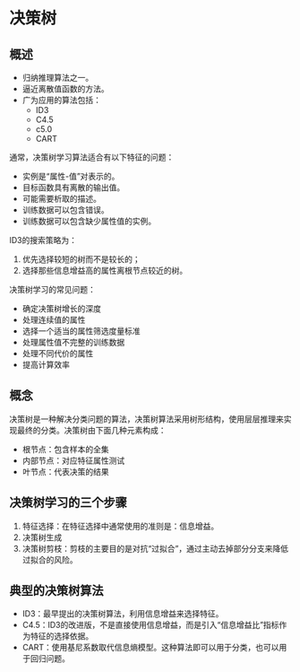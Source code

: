 # 决策树
## 概述
* 归纳推理算法之一。
* 逼近离散值函数的方法。
* 广为应用的算法包括：
    * ID3
    * C4.5
    * c5.0
    * CART

通常，决策树学习算法适合有以下特征的问题：
* 实例是“属性-值”对表示的。
* 目标函数具有离散的输出值。
* 可能需要析取的描述。
* 训练数据可以包含错误。
* 训练数据可以包含缺少属性值的实例。

ID3的搜索策略为：
1. 优先选择较短的树而不是较长的；
2. 选择那些信息增益高的属性离根节点较近的树。

决策树学习的常见问题：
* 确定决策树增长的深度
* 处理连续值的属性
* 选择一个适当的属性筛选度量标准
* 处理属性值不完整的训练数据
* 处理不同代价的属性
* 提高计算效率

## 概念
决策树是一种解决分类问题的算法，决策树算法采用树形结构，使用层层推理来实现最终的分类。决策树由下面几种元素构成：
* 根节点：包含样本的全集
* 内部节点：对应特征属性测试
* 叶节点：代表决策的结果

## 决策树学习的三个步骤
1. 特征选择：在特征选择中通常使用的准则是：信息增益。
2. 决策树生成
3. 决策树剪枝：剪枝的主要目的是对抗“过拟合”，通过主动去掉部分分支来降低过拟合的风险。

## 典型的决策树算法
* ID3：最早提出的决策树算法，利用信息增益来选择特征。
* C4.5：ID3的改进版，不是直接使用信息增益，而是引入“信息增益比”指标作为特征的选择依据。
* CART：使用基尼系数取代信息熵模型。这种算法即可以用于分类，也可以用于回归问题。
